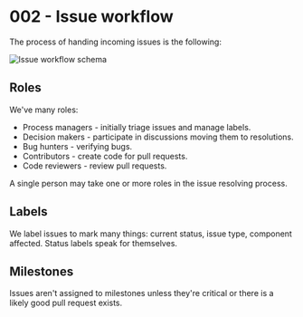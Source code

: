 # 002 - Issue workflow

The process of handing incoming issues is the following:

![Issue workflow schema](docs/images/002-issue-workflow.svg)

## Roles

We've many roles:

- Process managers - initially triage issues and manage labels.
- Decision makers - participate in discussions moving them to resolutions.
- Bug hunters - verifying bugs.
- Contributors - create code for pull requests.
- Code reviewers - review pull requests.

A single person may take one or more roles in the issue resolving process.

## Labels

We label issues to mark many things: current status, issue type,
component affected. Status labels speak for themselves.

## Milestones

Issues aren't assigned to milestones unless they're critical or there is
a likely good pull request exists.
